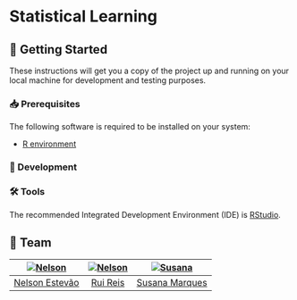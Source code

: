 [nelson]: https://github.com/nelsonmestevao
[nelson-pic]: https://github.com/nelsonmestevao.png?size=120
[rui]: https://github.com/Syrayse
[rui-pic]: https://github.com/Syrayse.png?size=120
[susana]: https://github.com/SusanaMarques
[susana-pic]: https://github.com/SusanaMarques.png?size=120

# Statistical Learning

## :rocket: Getting Started

These instructions will get you a copy of the project up and running on your
local machine for development and testing purposes.

### :inbox_tray: Prerequisites

The following software is required to be installed on your system:

- [R environment](https://www.r-project.org/)

### :hammer: Development

### :hammer_and_wrench: Tools

The recommended Integrated Development Environment (IDE) is
[RStudio](https://rstudio.com/products/rstudio/).

## :busts_in_silhouette: Team

| [![Nelson][nelson-pic]][nelson] | [![Nelson][rui-pic]][rui] | [![Susana][susana-pic]][susana] |
| :-----------------------------: | :-----------------------: | :-----------------------------: |
|    [Nelson Estevão][nelson]     |      [Rui Reis][rui]      |    [Susana Marques][susana]     |
